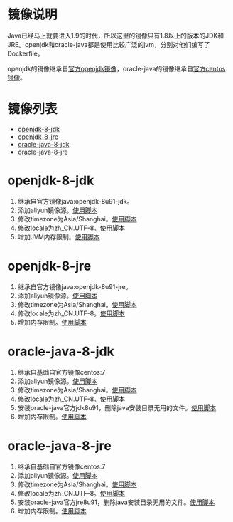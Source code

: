 镜像说明
=======
Java已经马上就要进入1.9的时代，所以这里的镜像只有1.8以上的版本的JDK和JRE。openjdk和oracle-java都是使用比较广泛的jvm，分别对他们编写了Dockerfile。

openjdk的镜像继承自[官方openjdk镜像](https://hub.docker.com/_/java/)，oracle-java的镜像继承自[官方centos镜像](https://hub.docker.com/_/centos/)。

镜像列表
=======

* [openjdk-8-jdk](openjdk-8-jdk)
* [openjdk-8-jre](openjdk-8-jre)
* [oracle-java-8-jdk](oracle-java-8-jdk)
* [oracle-java-8-jre](oracle-java-8-jre)


openjdk-8-jdk
=============

1. 继承自官方镜像java:openjdk-8u91-jdk。
2. 添加aliyun镜像源。[使用脚本](https://github.com/maqian/workarounds/blob/master/debian/jessie/set-sources-cn)
3. 修改timezone为Asia/Shanghai。[使用脚本](https://github.com/maqian/workarounds/blob/master/debian/jessie/set-timezone-cn)
4. 修改locale为zh_CN.UTF-8。[使用脚本](https://github.com/maqian/workarounds/blob/master/debian/jessie/set-locale-cn)
5. 增加JVM内存限制。[使用脚本](https://github.com/maqian/workarounds/blob/master/docker/java-limit-memory-installer)


openjdk-8-jre
=============

1. 继承自官方镜像java:openjdk-8u91-jre。
2. 添加aliyun镜像源。[使用脚本](https://github.com/maqian/workarounds/blob/master/debian/jessie/set-sources-cn)
3. 修改timezone为Asia/Shanghai。[使用脚本](https://github.com/maqian/workarounds/blob/master/debian/jessie/set-timezone-cn)
4. 修改locale为zh_CN.UTF-8。[使用脚本](https://github.com/maqian/workarounds/blob/master/debian/jessie/set-locale-cn)
5. 增加内存限制。[使用脚本](https://github.com/maqian/workarounds/blob/master/docker/java-limit-memory-installer)


oracle-java-8-jdk
=================

1. 继承自基础自官方镜像centos:7
2. 添加aliyun镜像源。[使用脚本](https://github.com/maqian/workarounds/blob/master/centos/7/set-sources-cn)
3. 修改timezone为Asia/Shanghai。[使用脚本](https://github.com/maqian/workarounds/blob/master/centos/7/set-timezone-cn)
4. 修改locale为zh_CN.UTF-8。[使用脚本](https://github.com/maqian/workarounds/blob/master/centos/7/set-locale-cn)
5. 安装oracle-java官方jdk8u91，删除java安装目录无用的文件。[使用脚本](https://github.com/maqian/workarounds/blob/master/centos/7/oracle-java-installer)
6. 增加内存限制。[使用脚本](https://github.com/maqian/workarounds/blob/master/docker/java-limit-memory-installer)


oracle-java-8-jre
=================

1. 继承自基础自官方镜像centos:7
2. 添加aliyun镜像源。[使用脚本](https://github.com/maqian/workarounds/blob/master/centos/7/set-sources-cn)
3. 修改timezone为Asia/Shanghai。[使用脚本](https://github.com/maqian/workarounds/blob/master/centos/7/set-timezone-cn)
4. 修改locale为zh_CN.UTF-8。[使用脚本](https://github.com/maqian/workarounds/blob/master/centos/7/set-locale-cn)
5. 安装oracle-java官方jre8u91，删除java安装目录无用的文件。[使用脚本](https://github.com/maqian/workarounds/blob/master/centos/7/oracle-java-installer)
6. 增加内存限制。[使用脚本](https://github.com/maqian/workarounds/blob/master/docker/java-limit-memory-installer)

